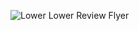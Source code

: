 ![Lower Lower Review Flyer](https://github.com/user-attachments/assets/4d95aaa1-b690-4d78-bd41-d278b99a1975)
